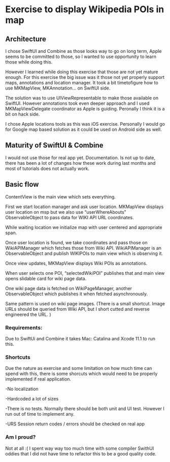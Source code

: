 # Exercise to display Wikipedia POIs in map




## Architecture

I chose SwiftUI and Combine as those looks way to go on long term, Apple seems to be committed to those, so I wanted to use opportunity to learn those while doing this.  

However I learned while doing this exercise that those are not yet mature enough.  For this exercise the big issue was it those not yet properly support maps, annotations and location manager. It took a bit timetofigure  how to use MKMapView, MKAnnotation… on SwiftUI side.

The solution was to use UIViewRepresentable to make those available on SwiftUI. However annotations took even deeper approach and I used MKMapViewDelegate coordinator as Apple is guiding.  Peronally I think it is a bit on hack side.

I chose Apple locations tools as this was iOS exercise. Personally I would go for Google map based solution as it could be used on Android side as well.

## Maturity of SwiftUI & Combine

I would not use those for real app yet. Documentation. Is not up to date, there has been a lot of changes how these work during last months and most of tutorials does not actually work. 

## Basic flow

ContentView is the main view which sets everything.

First we start location manager and ask user location. MKMapView displays user location on msp but we also use “userWhereAbouts” ObservableObject to pass data for WIKI API URL coordinates.

While waiting location we initialize map with user centered and appropriate span. 

Once user location is found, we take coordinates and pass those on WikiAPIManager which fetches those from Wiki API. WikiAPIManager is an ObservableObject and publish WIKIPOIs to main view which is observing it.

Once view updates, MKMapView displays Wiki POIs as annotations.

When user selects one POI, “selectedWikiPOI” publishes that and main view opens slidable card for wiki page data.

One wiki page data is fetched on WikiPageManager, another ObservableObject which publishes it when fetched asynchronously.

Same pattern is used on wiki page images.  (There is a small shortcut. Image URLs should be queried from Wiki API, but I short cutted and reverse engineered the URL. )


### Requirements: 

Due to SwiftUi and Combine it takes Mac: Catalina  and Xcode 11.1 to run this.


### Shortcuts

Due the nature as exercise and some limitation on how much time can spend with this,  there is some shorcuts which would need to be properly implemented if real application.

-No localization

-Hardcoded a lot of sizes

-There is no tests. Normally there should be both unit and UI test. However I run out of time to implement any.

-URS Session return codes / errors should be checked on real app


### Am I proud?

Not at all :(  I spent way way too much time with some compiler SwithUI oddies that I did not have time to refactor this to be a good quality code.

